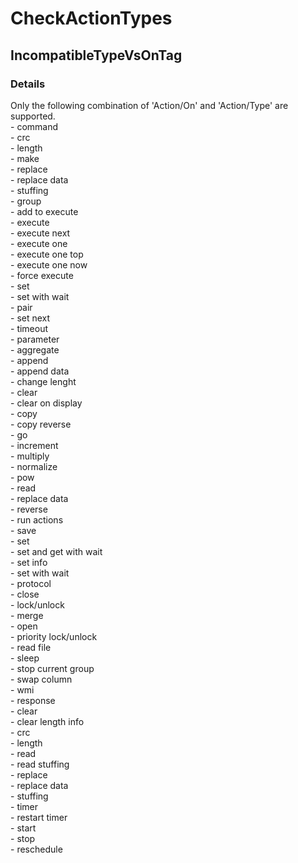 ﻿---  
uid: Validator_6_7_1  
---

# CheckActionTypes

## IncompatibleTypeVsOnTag

### Details

Only the following combination of 'Action\/On' and 'Action\/Type' are supported.  
\- command  
    \- crc  
    \- length  
    \- make  
    \- replace  
    \- replace data  
    \- stuffing  
\- group  
    \- add to execute  
    \- execute  
    \- execute next  
    \- execute one  
    \- execute one top  
    \- execute one now  
    \- force execute  
    \- set  
    \- set with wait  
\- pair  
    \- set next  
    \- timeout  
\- parameter  
    \- aggregate  
    \- append  
    \- append data  
    \- change lenght  
    \- clear  
    \- clear on display  
    \- copy  
    \- copy reverse  
    \- go  
    \- increment  
    \- multiply  
    \- normalize  
    \- pow  
    \- read  
    \- replace data  
    \- reverse  
    \- run actions  
    \- save  
    \- set  
    \- set and get with wait  
    \- set info  
    \- set with wait  
\- protocol  
    \- close  
    \- lock\/unlock  
    \- merge  
    \- open  
    \- priority lock\/unlock  
    \- read file  
    \- sleep  
    \- stop current group  
    \- swap column  
    \- wmi  
\- response  
    \- clear  
    \- clear length info  
    \- crc  
    \- length  
    \- read  
    \- read stuffing  
    \- replace  
    \- replace data  
    \- stuffing  
\- timer  
    \- restart timer  
    \- start  
    \- stop  
    \- reschedule
